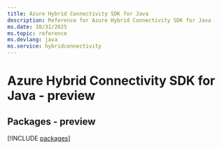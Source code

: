 ```yaml
---
title: Azure Hybrid Connectivity SDK for Java
description: Reference for Azure Hybrid Connectivity SDK for Java
ms.date: 10/31/2025
ms.topic: reference
ms.devlang: java
ms.service: hybridconnectivity
---
```

# Azure Hybrid Connectivity SDK for Java - preview
## Packages - preview
[!INCLUDE [packages](hybrid-connectivity-index.md)]
